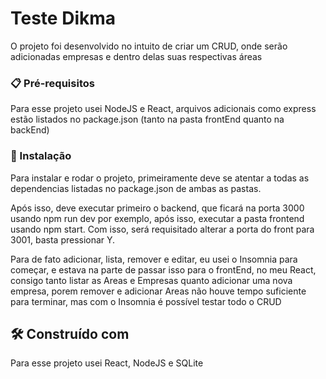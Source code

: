 # Teste Dikma

O projeto foi desenvolvido no intuito de criar um CRUD, onde serão adicionadas empresas e dentro delas suas respectivas áreas

### 📋 Pré-requisitos

Para esse projeto usei NodeJS e React, arquivos adicionais como express estão listados no package.json (tanto na pasta frontEnd quanto na backEnd) 

### 🔧 Instalação

Para instalar e rodar o projeto, primeiramente deve se atentar a todas as dependencias listadas no package.json de ambas as pastas.

Após isso, deve executar primeiro o backend, que ficará na porta 3000 usando npm run dev por exemplo, após isso, executar a pasta frontend usando npm start.
Com isso, será requisitado alterar a porta do front para 3001, basta pressionar Y.

Para de fato adicionar, lista, remover e editar, eu usei o Insomnia para começar, e estava na parte de passar isso para o frontEnd, no meu React, consigo tanto listar as Areas e Empresas quanto adicionar uma nova empresa, porem remover e adicionar Areas não houve tempo suficiente para terminar, mas com o Insomnia é possível testar todo o CRUD


## 🛠️ Construído com

Para esse projeto usei React, NodeJS e SQLite
